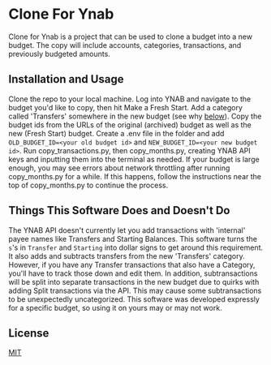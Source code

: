 # Clone For Ynab

Clone for Ynab is a project that can be used to clone a budget into a new budget.
The copy will include accounts, categories, transactions, and previously budgeted amounts.

## Installation and Usage

Clone the repo to your local machine.
Log into YNAB and navigate to the budget you'd like to copy, then hit Make a Fresh Start.
Add a category called 'Transfers' somewhere in the new budget (see why [below](#things-this-software-does-and-doesnt-do)).
Copy the budget ids from the URLs of the original (archived) budget as well as the new (Fresh Start) budget.
Create a .env file in the folder and add `OLD_BUDGET_ID=<your old budget id>` and `NEW_BUDGET_ID=<your new budget id>`. 
Run copy_transactions.py, then copy_months.py, creating YNAB API keys and inputting them into the terminal as needed.
If your budget is large enough, you may see errors about network throttling after running copy_months.py for a while.
If this happens, follow the instructions near the top of copy_months.py to continue the process.

## Things This Software Does and Doesn't Do

The YNAB API doesn't currently let you add transactions with 'internal' payee names like Transfers and Starting Balances.
This software turns the `s`'s in `Transfer` and `Starting` into dollar signs to get around this requirement. 
It also adds and subtracts transfers from the new 'Transfers' category. 
However, if you have any Transfer transactions that also have a Category, you'll have to track those down and edit them.
In addition, subtransactions will be split into separate transactions in the new budget due to quirks with adding Split transactions via the API.
This may cause some subtransactions to be unexpectedly uncategorized. 
This software was developed expressly for a specific budget, so using it on yours may or may not work. 

## License

[MIT](https://choosealicense.com/licenses/mit/)
